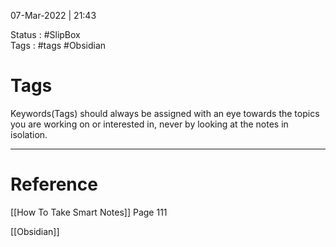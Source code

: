 07-Mar-2022 | 21:43

Status : #SlipBox  
Tags : #tags #Obsidian


# Tags

Keywords(Tags) should always be assigned with an eye towards the topics you are working on or interested in, never by looking at the notes in isolation.


---

# Reference
[[How To Take Smart Notes]] Page 111

[[Obsidian]]